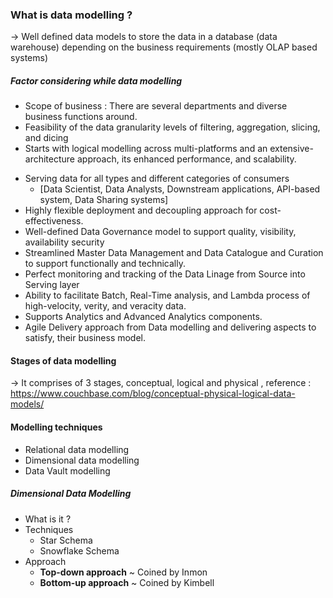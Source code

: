 ### What is data modelling ?
->  Well defined data models to store the data in a database (data warehouse) depending on the business requirements (mostly OLAP based systems)

##### Factor considering while data modelling
* Scope of business : There are several departments and diverse business functions around.
* Feasibility of the data granularity levels of filtering, aggregation, slicing, and dicing
* Starts with logical modelling across multi-platforms and an extensive-architecture approach, its enhanced performance, and scalability.
- Serving data for all types and different categories of consumers
    - [Data Scientist, Data Analysts, Downstream applications, API-based system, Data Sharing systems]
- Highly flexible deployment and decoupling approach for cost-effectiveness.
- Well-defined Data Governance model to support quality, visibility, availability security
- Streamlined Master Data Management and Data Catalogue and Curation to support functionally and technically.
- Perfect monitoring and tracking of the Data Linage from Source into Serving layer
- Ability to facilitate Batch, Real-Time analysis, and Lambda process of high-velocity, verity, and veracity data.
- Supports Analytics and Advanced Analytics components.
- Agile Delivery approach from Data modelling and delivering aspects to satisfy, their business model.

#### Stages of data modelling
-> It comprises of 3 stages, conceptual, logical and physical , reference : https://www.couchbase.com/blog/conceptual-physical-logical-data-models/

#### Modelling techniques
* Relational data modelling
* Dimensional data modelling
* Data Vault modelling



##### Dimensional Data Modelling
* What is it ?
* Techniques
	* Star Schema
	* Snowflake Schema
* Approach
	* **Top-down approach** ~ Coined by Inmon
	* **Bottom-up approach** ~ Coined by Kimbell

